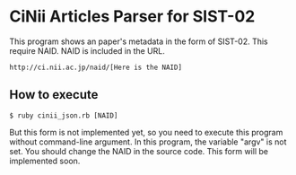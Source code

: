 CiNii Articles Parser for SIST-02
=================================

This program shows an paper's metadata in the form of SIST-02. This require NAID. NAID is included in the URL.

    http://ci.nii.ac.jp/naid/[Here is the NAID]

How to execute
--------------

	$ ruby cinii_json.rb [NAID]

But this form is not implemented yet, so you need to execute this program without command-line argument. In this program, the variable "argv" is not set. You should change the NAID in the source code. This form will be implemented soon.
